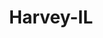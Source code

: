 ---
title: Harvey-IL
slug: harvey-il
f_state:
- cms/state/illinois.md
f_locations:
- cms/payday-loan/147th-halsted-currency-excha-31.md
- cms/payday-loan/147th-dixie-hwy-currency-excha-32.md
- cms/payday-loan/167th-halsted-currency-34.md
- cms/payday-loan/harvey-currency-exchange-19349.md
- cms/payday-loan/national-quik-cash-22851.md
updated-on: '2024-05-30T13:41:28.615Z'
created-on: '2024-05-30T13:41:28.615Z'
published-on: '2024-05-30T13:54:32.469Z'
f_city: Harvey
layout: '[city].html'
tags: city
---